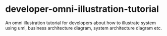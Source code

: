# developer-omni-illustration-tutorial
An omni illustration tutorial for developers about how to illustrate system using uml, business architecture diagram, system architecture diagram etc.
